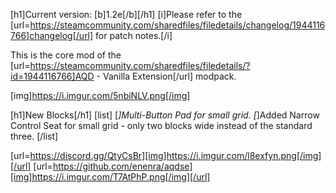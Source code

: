 [h1]Current version: [b]1.2e[/b][/h1]
[i]Please refer to the [url=https://steamcommunity.com/sharedfiles/filedetails/changelog/1944116766]changelog[/url] for patch notes.[/i]

This is the core mod of the [url=https://steamcommunity.com/sharedfiles/filedetails/?id=1944116766]AQD - Vanilla Extension[/url] modpack.

[img]https://i.imgur.com/5nbiNLV.png[/img]

[h1]New Blocks[/h1]
[list]
[*]Multi-Button Pad for small grid.
[*]Added Narrow Control Seat for small grid - only two blocks wide instead of the standard three.
[/list]

[url=https://discord.gg/QtyCsBr][img]https://i.imgur.com/l8exfyn.png[/img][/url]
[url=https://github.com/enenra/aqdse][img]https://i.imgur.com/T7AtPhP.png[/img][/url]